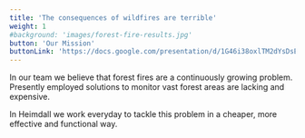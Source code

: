 ```yaml
---
title: 'The consequences of wildfires are terrible'
weight: 1
#background: 'images/forest-fire-results.jpg'
button: 'Our Mission'
buttonLink: 'https://docs.google.com/presentation/d/1G46i38oxlTM2dYsDsEu2cl5HQ7aXCqN1mRG4OKX69i4/edit?usp=sharing'
---
```


In our team we believe that forest fires are a continuously growing problem. Presently employed solutions to monitor vast forest areas are lacking and expensive.

In Heimdall we work everyday to tackle this problem in a cheaper, more effective and functional way.
